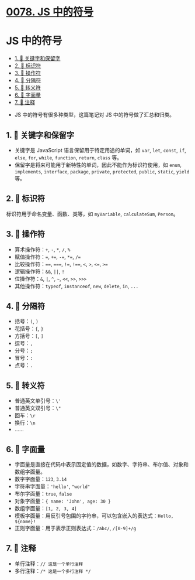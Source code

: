 # [0078. JS 中的符号](https://github.com/Tdahuyou/javascript/tree/main/0078.%20JS%20%E4%B8%AD%E7%9A%84%E7%AC%A6%E5%8F%B7)
# JS 中的符号

<!-- region:toc -->
- [1. 📒 关键字和保留字](#1--关键字和保留字)
- [2. 📒 标识符](#2--标识符)
- [3. 📒 操作符](#3--操作符)
- [4. 📒 分隔符](#4--分隔符)
- [5. 📒 转义符](#5--转义符)
- [6. 📒 字面量](#6--字面量)
- [7. 📒 注释](#7--注释)
<!-- endregion:toc -->
- JS 中的符号有很多种类型，这篇笔记对 JS 中的符号做了汇总和归类。

## 1. 📒 关键字和保留字

- 关键字是 JavaScript 语言保留用于特定用途的单词，如 `var`, `let`, `const`, `if`, `else`, `for`, `while`, `function`, `return`, `class` 等。
- 保留字是将来可能用于新特性的单词，因此不能作为标识符使用，如 `enum`, `implements`, `interface`, `package`, `private`, `protected`, `public`, `static`, `yield` 等。

## 2. 📒 标识符

标识符用于命名变量、函数、类等，如 `myVariable`, `calculateSum`, `Person`。

## 3. 📒 操作符

- 算术操作符：`+`, `-`, `*`, `/`, `%`
- 赋值操作符：`=`, `+=`, `-=`, `*=`, `/=`
- 比较操作符：`==`, `===`, `!=`, `!==`, `<`, `>`, `<=`, `>=`
- 逻辑操作符：`&&`, `||`, `!`
- 位操作符：`&`, `|`, `^`, `~`, `<<`, `>>`, `>>>`
- 其他操作符：`typeof`, `instanceof`, `new`, `delete`, `in`, `...`

## 4. 📒 分隔符

- 括号：`(`, `)`
- 花括号：`{`, `}`
- 方括号：`[`, `]`
- 逗号：`,`
- 分号：`;`
- 冒号：`:`
- 点号：`.`

## 5. 📒 转义符

- 普通英文单引号：`\'`
- 普通英文双引号：`\"`
- 回车：`\r`
- 换行：`\n`
- ……

## 6. 📒 字面量

- 字面量是直接在代码中表示固定值的数据，如数字、字符串、布尔值、对象和数组字面量。
- 数字字面量：`123`, `3.14`
- 字符串字面量：`'hello'`, `"world"`
- 布尔字面量：`true`, `false`
- 对象字面量：`{ name: 'John', age: 30 }`
- 数组字面量：`[1, 2, 3, 4]`
- 模板字面量：用反引号包围的字符串，可以包含嵌入的表达式：``Hello, ${name}!``
- 正则字面量：用于表示正则表达式：`/abc/`, `/[0-9]+/g`

## 7. 📒 注释

- 单行注释：`// 这是一个单行注释`
- 多行注释：`/* 这是一个多行注释 */`
